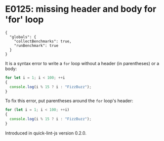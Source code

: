 # E0125: missing header and body for 'for' loop

```config-for-examples
{
  "globals": {
    "collectBenchmarks": true,
    "runBenchmark": true
  }
}
```

It is a syntax error to write a `for` loop without a header (in parentheses) or
a body:

```javascript
for let i = 1; i < 100; ++i
{
  console.log(i % 15 ? i : "FizzBuzz");
}
```

To fix this error, put parentheses around the `for` loop's header:

```javascript
for (let i = 1; i < 100; ++i)
{
  console.log(i % 15 ? i : "FizzBuzz");
}
```

Introduced in quick-lint-js version 0.2.0.
